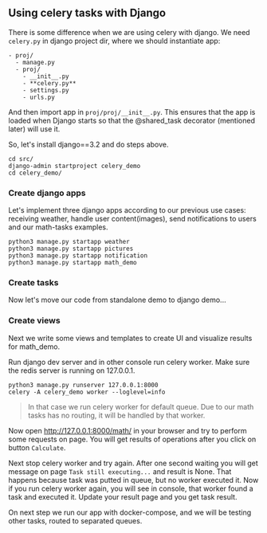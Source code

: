 ## Using celery tasks with Django

There is some difference when we are using celery with django. We need 
`celery.py` in django project dir, where we should instantiate app:
```
- proj/
  - manage.py
  - proj/
    - __init__.py
    - **celery.py**
    - settings.py
    - urls.py
```
And then import app in `proj/proj/__init__.py`. This ensures that the app is 
loaded when Django starts so that the @shared_task decorator (mentioned later) 
will use it.

So, let's install django==3.2 and do steps above.
```shell
cd src/
django-admin startproject celery_demo
cd celery_demo/
```

### Create django apps

Let's implement three django apps according to our previous use cases: 
receiving weather, handle user content(images), send notifications to users and 
our math-tasks examples.
```shell
python3 manage.py startapp weather
python3 manage.py startapp pictures
python3 manage.py startapp notification
python3 manage.py startapp math_demo
```

### Create tasks
Now let's move our code from standalone demo to django demo...

### Create views
Next we write some views and templates to create UI and visualize results for 
math_demo.

Run django dev server and in other console run celery worker. 
Make sure the redis server is running on 127.0.0.1.
```shell
python3 manage.py runserver 127.0.0.1:8000
celery -A celery_demo worker --loglevel=info
```
> In that case we run celery worker for default queue. Due to our math tasks 
> has no routing, it will be handled by that worker.

Now open http://127.0.0.1:8000/math/ in your browser and try to perform some 
requests on page. You will get results of operations after you click on button
`Calculate`. 

Next stop celery worker and try again. After one second waiting you will get 
message on page `Task still executing...` and result is None. That happens 
because task was putted in queue, but no worker executed it. Now if you run 
celery worker again, you will see in console, that worker found a task and 
executed it. Update your result page and you get task result.

On next step we run our app with docker-compose, and we will be testing other 
tasks, routed to separated queues.
